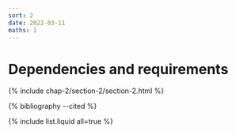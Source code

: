 ```yaml
---
sort: 2
date: 2022-03-11
maths: 1
---
```


# Dependencies and requirements

{% include chap-2/section-2/section-2.html %}

{% bibliography --cited %}

{% include list.liquid all=true %}

